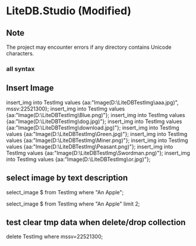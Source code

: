 # LiteDB.Studio (Modified)

## Note

The project may encounter errors if any directory contains Unicode characters.

### all syntax

## Insert Image
insert_img into TestImg values {aa:"Image(D:\\LiteDBTestImg\\aaa.jpg)", mssv:22521300};
insert_img into TestImg values {aa:"Image(D:\\LiteDBTestImg\\Blue.png)"};
insert_img into TestImg values {aa:"Image(D:\\LiteDBTestImg\\dog.jpg)"};
insert_img into TestImg values {aa:"Image(D:\\LiteDBTestImg\\download.jpg)"};
insert_img into TestImg values {aa:"Image(D:\\LiteDBTestImg\\Green.jpg)"};
insert_img into TestImg values {aa:"Image(D:\\LiteDBTestImg\\Miner.png)"};
insert_img into TestImg values {aa:"Image(D:\\LiteDBTestImg\\Peasant.png)"};
insert_img into TestImg values {aa:"Image(D:\\LiteDBTestImg\\Swordman.png)"};
insert_img into TestImg values {aa:"Image(D:\\LiteDBTestImg\\or.jpg)"};

## select image by text description
select_image $ from TestImg where "An Apple";

select_image $ from TestImg where "An Apple" limit 2;





## test clear tmp data when delete/drop collection
delete TestImg where mssv=22521300;